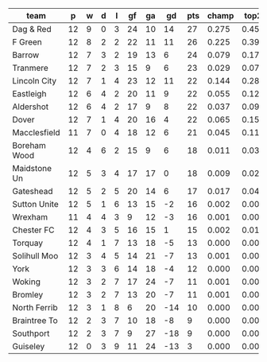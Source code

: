 |     team     | p  | w | d | l | gf | ga | gd  | pts | champ | top2  | top3  | top4  |  5-7  | bot4  | bot3  | bot2  |
|--------------|----|---|---|---|----|----|-----|-----|-------|-------|-------|-------|-------|-------|-------|-------|
| Dag & Red    | 12 | 9 | 0 | 3 | 24 | 10 |  14 |  27 | 0.275 | 0.457 | 0.592 | 0.691 | 0.183 | 0.000 | 0.000 | 0.000|
| F Green      | 12 | 8 | 2 | 2 | 22 | 11 |  11 |  26 | 0.225 | 0.397 | 0.529 | 0.637 | 0.201 | 0.001 | 0.000 | 0.000|
| Barrow       | 12 | 7 | 3 | 2 | 19 | 13 |   6 |  24 | 0.079 | 0.172 | 0.264 | 0.362 | 0.248 | 0.003 | 0.001 | 0.000|
| Tranmere     | 12 | 7 | 2 | 3 | 15 |  9 |   6 |  23 | 0.029 | 0.070 | 0.125 | 0.187 | 0.221 | 0.013 | 0.006 | 0.003|
| Lincoln City | 12 | 7 | 1 | 4 | 23 | 12 |  11 |  22 | 0.144 | 0.282 | 0.404 | 0.519 | 0.233 | 0.001 | 0.000 | 0.000|
| Eastleigh    | 12 | 6 | 4 | 2 | 20 | 11 |   9 |  22 | 0.055 | 0.124 | 0.209 | 0.291 | 0.250 | 0.005 | 0.003 | 0.001|
| Aldershot    | 12 | 6 | 4 | 2 | 17 |  9 |   8 |  22 | 0.037 | 0.092 | 0.161 | 0.231 | 0.241 | 0.008 | 0.003 | 0.001|
| Dover        | 12 | 7 | 1 | 4 | 20 | 16 |   4 |  22 | 0.065 | 0.154 | 0.248 | 0.340 | 0.253 | 0.004 | 0.002 | 0.001|
| Macclesfield | 11 | 7 | 0 | 4 | 18 | 12 |   6 |  21 | 0.045 | 0.111 | 0.188 | 0.264 | 0.239 | 0.007 | 0.003 | 0.001|
| Boreham Wood | 12 | 4 | 6 | 2 | 15 |  9 |   6 |  18 | 0.011 | 0.031 | 0.060 | 0.096 | 0.151 | 0.038 | 0.019 | 0.008|
| Maidstone Un | 12 | 5 | 3 | 4 | 17 | 17 |   0 |  18 | 0.009 | 0.028 | 0.054 | 0.087 | 0.146 | 0.039 | 0.019 | 0.008|
| Gateshead    | 12 | 5 | 2 | 5 | 20 | 14 |   6 |  17 | 0.017 | 0.048 | 0.087 | 0.139 | 0.184 | 0.024 | 0.012 | 0.005|
| Sutton Unite | 12 | 5 | 1 | 6 | 13 | 15 |  -2 |  16 | 0.002 | 0.007 | 0.018 | 0.033 | 0.081 | 0.098 | 0.056 | 0.027|
| Wrexham      | 11 | 4 | 4 | 3 |  9 | 12 |  -3 |  16 | 0.001 | 0.005 | 0.010 | 0.019 | 0.057 | 0.158 | 0.098 | 0.051|
| Chester FC   | 12 | 4 | 3 | 5 | 16 | 15 |   1 |  15 | 0.002 | 0.010 | 0.018 | 0.038 | 0.087 | 0.094 | 0.055 | 0.022|
| Torquay      | 12 | 4 | 1 | 7 | 13 | 18 |  -5 |  13 | 0.000 | 0.003 | 0.008 | 0.015 | 0.047 | 0.181 | 0.113 | 0.060|
| Solihull Moo | 12 | 3 | 4 | 5 | 14 | 21 |  -7 |  13 | 0.001 | 0.003 | 0.008 | 0.014 | 0.046 | 0.182 | 0.117 | 0.062|
| York         | 12 | 3 | 3 | 6 | 14 | 18 |  -4 |  12 | 0.000 | 0.002 | 0.005 | 0.009 | 0.037 | 0.223 | 0.150 | 0.078|
| Woking       | 12 | 3 | 2 | 7 | 17 | 24 |  -7 |  11 | 0.001 | 0.004 | 0.008 | 0.017 | 0.050 | 0.180 | 0.111 | 0.054|
| Bromley      | 12 | 3 | 2 | 7 | 13 | 20 |  -7 |  11 | 0.001 | 0.002 | 0.004 | 0.008 | 0.029 | 0.245 | 0.162 | 0.092|
| North Ferrib | 12 | 3 | 1 | 8 |  6 | 20 | -14 |  10 | 0.000 | 0.000 | 0.000 | 0.001 | 0.003 | 0.640 | 0.523 | 0.371|
| Braintree To | 12 | 2 | 3 | 7 | 10 | 18 |  -8 |   9 | 0.000 | 0.000 | 0.001 | 0.001 | 0.009 | 0.510 | 0.391 | 0.257|
| Southport    | 12 | 2 | 3 | 7 |  9 | 27 | -18 |   9 | 0.000 | 0.000 | 0.001 | 0.001 | 0.005 | 0.521 | 0.408 | 0.275|
| Guiseley     | 12 | 0 | 3 | 9 | 11 | 24 | -13 |   3 | 0.000 | 0.000 | 0.000 | 0.000 | 0.001 | 0.825 | 0.746 | 0.622|
